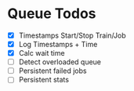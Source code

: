 # Queue Todos

- [x] Timestamps Start/Stop Train/Job
- [x] Log Timestamps + Time
- [x] Calc wait time
- [ ] Detect overloaded queue
- [ ] Persistent failed jobs
- [ ] Persistent stats
